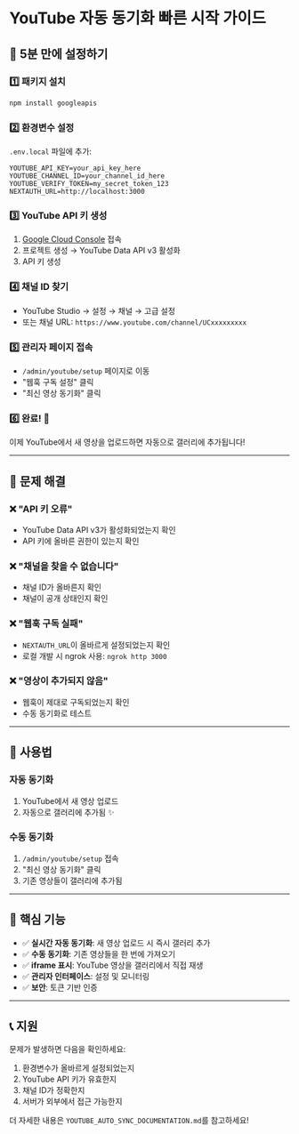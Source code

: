 # YouTube 자동 동기화 빠른 시작 가이드

## 🚀 5분 만에 설정하기

### 1️⃣ 패키지 설치
```bash
npm install googleapis
```

### 2️⃣ 환경변수 설정
`.env.local` 파일에 추가:
```env
YOUTUBE_API_KEY=your_api_key_here
YOUTUBE_CHANNEL_ID=your_channel_id_here
YOUTUBE_VERIFY_TOKEN=my_secret_token_123
NEXTAUTH_URL=http://localhost:3000
```

### 3️⃣ YouTube API 키 생성
1. [Google Cloud Console](https://console.cloud.google.com/) 접속
2. 프로젝트 생성 → YouTube Data API v3 활성화
3. API 키 생성

### 4️⃣ 채널 ID 찾기
- YouTube Studio → 설정 → 채널 → 고급 설정
- 또는 채널 URL: `https://www.youtube.com/channel/UCxxxxxxxxx`

### 5️⃣ 관리자 페이지 접속
- `/admin/youtube/setup` 페이지로 이동
- "웹훅 구독 설정" 클릭
- "최신 영상 동기화" 클릭

### 6️⃣ 완료! 🎉
이제 YouTube에서 새 영상을 업로드하면 자동으로 갤러리에 추가됩니다!

---

## 🔧 문제 해결

### ❌ "API 키 오류"
- YouTube Data API v3가 활성화되었는지 확인
- API 키에 올바른 권한이 있는지 확인

### ❌ "채널을 찾을 수 없습니다"
- 채널 ID가 올바른지 확인
- 채널이 공개 상태인지 확인

### ❌ "웹훅 구독 실패"
- `NEXTAUTH_URL`이 올바르게 설정되었는지 확인
- 로컬 개발 시 ngrok 사용: `ngrok http 3000`

### ❌ "영상이 추가되지 않음"
- 웹훅이 제대로 구독되었는지 확인
- 수동 동기화로 테스트

---

## 📱 사용법

### 자동 동기화
1. YouTube에서 새 영상 업로드
2. 자동으로 갤러리에 추가됨 ✨

### 수동 동기화
1. `/admin/youtube/setup` 접속
2. "최신 영상 동기화" 클릭
3. 기존 영상들이 갤러리에 추가됨

---

## 🎯 핵심 기능

- ✅ **실시간 자동 동기화**: 새 영상 업로드 시 즉시 갤러리 추가
- ✅ **수동 동기화**: 기존 영상들을 한 번에 가져오기
- ✅ **iframe 표시**: YouTube 영상을 갤러리에서 직접 재생
- ✅ **관리자 인터페이스**: 설정 및 모니터링
- ✅ **보안**: 토큰 기반 인증

---

## 📞 지원

문제가 발생하면 다음을 확인하세요:
1. 환경변수가 올바르게 설정되었는지
2. YouTube API 키가 유효한지
3. 채널 ID가 정확한지
4. 서버가 외부에서 접근 가능한지

더 자세한 내용은 `YOUTUBE_AUTO_SYNC_DOCUMENTATION.md`를 참고하세요!
